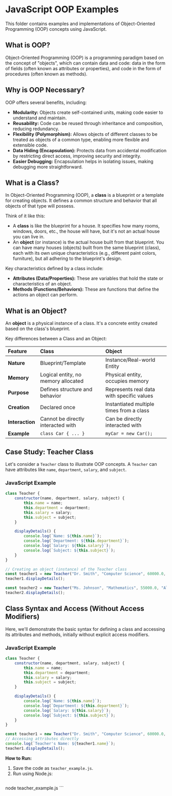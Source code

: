 # JavaScript OOP Examples

This folder contains examples and implementations of Object-Oriented Programming (OOP) concepts using JavaScript.

## What is OOP?

Object-Oriented Programming (OOP) is a programming paradigm based on the concept of "objects", which can contain data and code: data in the form of fields (often known as attributes or properties), and code in the form of procedures (often known as methods).

## Why is OOP Necessary?

OOP offers several benefits, including:

- **Modularity:** Objects create self-contained units, making code easier to understand and maintain.
- **Reusability:** Code can be reused through inheritance and composition, reducing redundancy.
- **Flexibility (Polymorphism):** Allows objects of different classes to be treated as objects of a common type, enabling more flexible and extensible code.
- **Data Hiding (Encapsulation):** Protects data from accidental modification by restricting direct access, improving security and integrity.
- **Easier Debugging:** Encapsulation helps in isolating issues, making debugging more straightforward.

## What is a Class?

In Object-Oriented Programming (OOP), a **class** is a blueprint or a template for creating objects. It defines a common structure and behavior that all objects of that type will possess.

Think of it like this:
*   A **class** is like the blueprint for a house. It specifies how many rooms, windows, doors, etc., the house will have, but it's not an actual house you can live in.
*   An **object** (or instance) is the actual house built from that blueprint. You can have many houses (objects) built from the same blueprint (class), each with its own unique characteristics (e.g., different paint colors, furniture), but all adhering to the blueprint's design.

Key characteristics defined by a class include:
*   **Attributes (Data/Properties):** These are variables that hold the state or characteristics of an object.
*   **Methods (Functions/Behaviors):** These are functions that define the actions an object can perform.

## What is an Object?

An **object** is a physical instance of a class. It's a concrete entity created based on the class's blueprint.

Key differences between a Class and an Object:

| Feature           | Class                                       | Object                                          |
| :---------------- | :------------------------------------------ | :---------------------------------------------- |
| **Nature**        | Blueprint/Template                          | Instance/Real-world Entity                      |
| **Memory**        | Logical entity, no memory allocated         | Physical entity, occupies memory                |
| **Purpose**       | Defines structure and behavior              | Represents real data with specific values       |
| **Creation**      | Declared once                               | Instantiated multiple times from a class        |
| **Interaction**   | Cannot be directly interacted with          | Can be directly interacted with                 |
| **Example**       | `class Car { ... }`                         | `myCar = new Car();`                            |

## Case Study: Teacher Class

Let's consider a `Teacher` class to illustrate OOP concepts. A `Teacher` can have attributes like `name`, `department`, `salary`, and `subject`.

### JavaScript Example

```javascript
class Teacher {
    constructor(name, department, salary, subject) {
        this.name = name;
        this.department = department;
        this.salary = salary;
        this.subject = subject;
    }

    displayDetails() {
        console.log(`Name: ${this.name}`);
        console.log(`Department: ${this.department}`);
        console.log(`Salary: ${this.salary}`);
        console.log(`Subject: ${this.subject}`);
    }
}

// Creating an object (instance) of the Teacher class
const teacher1 = new Teacher("Dr. Smith", "Computer Science", 60000.0, "Programming");
teacher1.displayDetails();

const teacher2 = new Teacher("Ms. Johnson", "Mathematics", 55000.0, "Algebra");
teacher2.displayDetails();
```

## Class Syntax and Access (Without Access Modifiers)

Here, we'll demonstrate the basic syntax for defining a class and accessing its attributes and methods, initially without explicit access modifiers.

### JavaScript Example

```javascript
class Teacher {
    constructor(name, department, salary, subject) {
        this.name = name;
        this.department = department;
        this.salary = salary;
        this.subject = subject;
    }

    displayDetails() {
        console.log(`Name: ${this.name}`);
        console.log(`Department: ${this.department}`);
        console.log(`Salary: ${this.salary}`);
        console.log(`Subject: ${this.subject}`);
    }
}

const teacher1 = new Teacher("Dr. Smith", "Computer Science", 60000.0, "Programming");
// Accessing attributes directly
console.log(`Teacher's Name: ${teacher1.name}`);
teacher1.displayDetails();
```

**How to Run:**

1.  Save the code as `teacher_example.js`.
2.  Run using Node.js:
    ```bash
node teacher_example.js
    ```
